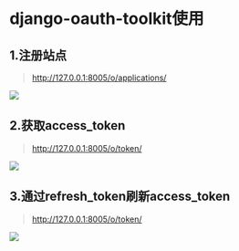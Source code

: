 # django-oauth-toolkit使用

## 1.注册站点
> http://127.0.0.1:8005/o/applications/

![](http://i.imgur.com/sGvlMp2.png)

## 2.获取access_token
> http://127.0.0.1:8005/o/token/

![](http://i.imgur.com/AJrsj4e.png)

## 3.通过refresh_token刷新access_token
> http://127.0.0.1:8005/o/token/

![](http://i.imgur.com/C74Jm2A.png)